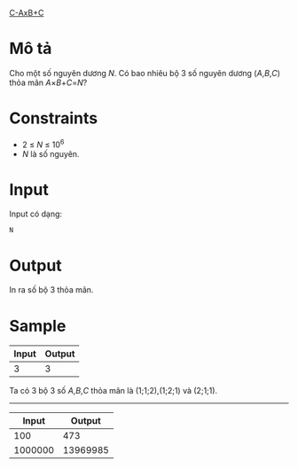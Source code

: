 [C-AxB+C](https://atcoder.jp/contests/abc179/tasks/abc179_c)

# Mô tả
Cho một số nguyên dương $N$. Có bao nhiêu bộ 3 số nguyên dương ($A$,$B$,$C$) thỏa mãn $A$×$B$+$C$=$N$?

# Constraints
* 2 ≤ $N$ ≤ $10^{6}$
* $N$ là số nguyên.

# Input
Input có dạng:
```
N
```

# Output
In ra số bộ 3 thỏa mãn.

# Sample
|Input|Output|
|-|-|
|3|3|

Ta có 3 bộ 3 số $A$,$B$,$C$ thỏa mãn là (1;1;2),(1;2;1) và (2;1;1).

------------

|Input|Output|
|-|-|
|100|473|
|1000000|13969985|
